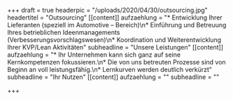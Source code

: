 +++
draft = true
headerpic = "/uploads/2020/04/30/outsourcing.jpg"
headertitel = "Outsourcing"
[[content]]
aufzaehlung = "* Entwicklung Ihrer Lieferanten (speziell im Automotive – Bereich)\n* Einführung und Betreuung Ihres betrieblichen Ideenmanagements (Verbesserungsvorschlagswesen)\n* Koordination und Weiterentwicklung Ihrer KVP/Lean Aktivitäten"
subheadline = "Unsere Leistungen"
[[content]]
aufzaehlung = "* Ihr Unternehmen kann sich ganz auf seine Kernkompetenzen fokussieren.\n* Die von uns betreuten Prozesse sind von Beginn an voll leistungsfähig.\n* Lernkurven werden deutlich verkürzt"
subheadline = "Ihr Nutzen"
[[content]]
aufzaehlung = ""
subheadline = ""

+++
